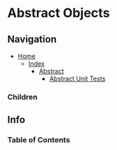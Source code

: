 # Abstract Objects

## Navigation

* [Home](/README.md)
  * [Index](/docs/Index.md)
    * [Abstract](/src/Abstract/README.md)
      * [Abstract Unit Tests](/src/AbstractUnitTests/README.md)

### Children

## Info

### Table of Contents

